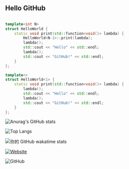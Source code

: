 ## Hello GitHub

```C++

template<int N>
struct HelloWorld {
    static void print(std::function<void()> lambda) {
        HelloWorld<N-1>::print(lambda);
        lambda();
        std::cout << "Hello" << std::endl;
        lambda();
        std::cout << "GitHub!" << std::endl;
    }
};

template<>
struct HelloWorld<1> {
    static void print(std::function<void()> lambda) {
        lambda();
        std::cout << "Hello" << std::endl;
        lambda();
        std::cout << "GitHub!" << std::endl;
    }
};
```

![Anurag's GitHub stats](https://github-readme-stats.vercel.app/api?username=2876225417&show_icons=true&theme=radical)

![Top Langs](https://github-readme-stats.vercel.app/api/top-langs/?username=2876225417&layout=compact&theme=dark)

![你的 GitHub wakatime stats](https://github-readme-stats.vercel.app/api/wakatime?username=ppQwQqq)

[![Website](https://img.shields.io/badge/website-ppqwqqq.space-000000?style=flat-square&logo=google-chrome)](https://ppqwqqq.space)

![GitHub](https://img.shields.io/github/followers/2876225417?label=Follow&style=social)




